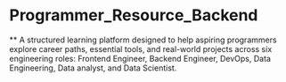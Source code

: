 # Programmer_Resource_Backend

** A structured learning platform designed to help aspiring programmers explore career paths, essential tools, and real-world projects across six engineering roles: Frontend Engineer, Backend Engineer, DevOps, Data Engineering, Data analyst, and Data Scientist.

